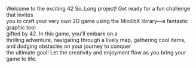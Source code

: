 Welcome to the exciting 42 So_Long project! Get ready for a fun challenge that invites<br>you to craft your very own 2D game using the MinilibX library—a fantastic graphic tool<br>gifted by 42. In this game, you'll embark on a <br>thrilling adventure, navigating through a lively map, gathering cool items, and dodging obstacles on your journey to conquer <br>the ultimate goal! Let the creativity and enjoyment flow as you bring your game to life.
